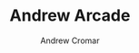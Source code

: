 ---
title: "Andrew Arcade"
author: "Andrew Cromar"
description: "A custom game console designed to run Unity Games."
created_at: "2025-05-22"
---